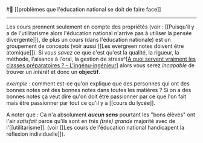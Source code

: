 #🌲  [[problèmes que l'éducation national se doit de faire face]]

---
Les cours prennent seulement en compte des propriétés (voir : [[Puisqu'il y a de l'utilitarisme alors l'éducation national n'arrive pas à utiliser la pensée divergente]]), de plus un cours (dans l'éducation nationale) est un groupement de concepts (voir aussi [[Les evergreen notes doivent être atomique]]). Si vous *savez* ce que c'est qu'est la qualité, la rigueur, la méthode, l'aisance à l'oral, la gestion de stress^[[À quoi servent vraiment les classes préparatoires ? – L'ingénu-ingénieur](https://ingenuingenieur.wordpress.com/2014/11/14/a-quoi-servent-vraiment-les-classes-preparatoires/)] alors vous serez *incapable* de trouver un *intérêt* et donc un **objectif**.

*exemple* : comment est-ce qu'on explique que des personnes qui ont des bonnes notes ont des bonnes notes dans toutes les matières ? Si on a des bonnes notes ça veut dire qu'on doit être passionner par ce que l'on fait mais être passionner par tout ce qu'il y a [[cours du lycée]]. 

A noter que : Ca n'a absolument ***aucun sens*** pourtant les "bons élèves" ont l'air *satisfait* parce qu'ils sont en *très (très) grande* majorité avec de l'[[utilitarisme]]. (voir [[Les cours de l'éducation national handicapent la réflexion individuelle]]).
